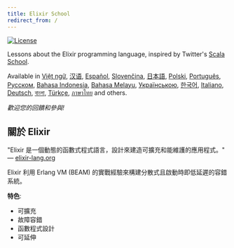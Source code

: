 ```yaml
---
title: Elixir School
redirect_from: /
---
```


[![License](//img.shields.io/badge/license-MIT-brightgreen.svg)](http://opensource.org/licenses/MIT)

Lessons about the Elixir programming language, inspired by Twitter's [Scala School](http://twitter.github.io/scala_school/).

Available in [Việt ngữ][vi], [汉语][cn], [Español][es], [Slovenčina][sk], [日本語][jp], [Polski][pl], [Português][pt], [Русском][ru], [Bahasa Indonesia][id], [Bahasa Melayu][my], [Українською][uk], [한국어][ko], [Italiano][it], [Deutsch][de], [বাংলা][bn], [Türkçe][tr], [ภาษาไทย][th] and others.

  [cn]: /cn/
  [es]: /es/
  [it]: /it/
  [jp]: /jp/
  [ko]: /ko/
  [pl]: /pl/
  [pt]: /pt/
  [ru]: /ru/
  [sk]: /sk/
  [vi]: /vi/
  [id]: /id/
  [my]: /my/
  [uk]: /uk/
  [de]: /de/
  [bn]: /bn/
  [tr]: /tr/
  [th]: /th/

_歡迎您的回饋和參與!_

## 關於 Elixir

"Elixir 是一個動態的函數式程式語言，設計來建造可擴充和能維護的應用程式。" — [elixir-lang.org](http://elixir-lang.org/)

Elixir 利用 Erlang VM (BEAM) 的實戰經驗來構建分散式且啟動時即低延遲的容錯系統。

__特色__:

+ 可擴充
+ 故障容錯
+ 函數程式設計
+ 可延伸